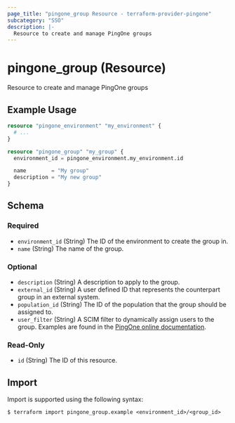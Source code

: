```yaml
---
page_title: "pingone_group Resource - terraform-provider-pingone"
subcategory: "SSO"
description: |-
  Resource to create and manage PingOne groups
---
```


# pingone_group (Resource)

Resource to create and manage PingOne groups

## Example Usage

```terraform
resource "pingone_environment" "my_environment" {
  # ...
}

resource "pingone_group" "my_group" {
  environment_id = pingone_environment.my_environment.id

  name        = "My group"
  description = "My new group"
}
```

<!-- schema generated by tfplugindocs -->
## Schema

### Required

- `environment_id` (String) The ID of the environment to create the group in.
- `name` (String) The name of the group.

### Optional

- `description` (String) A description to apply to the group.
- `external_id` (String) A user defined ID that represents the counterpart group in an external system.
- `population_id` (String) The ID of the population that the group should be assigned to.
- `user_filter` (String) A SCIM filter to dynamically assign users to the group.  Examples are found in the [PingOne online documentation](https://docs.pingidentity.com/bundle/pingone/page/kti1564020489340.html).

### Read-Only

- `id` (String) The ID of this resource.

## Import

Import is supported using the following syntax:

```shell
$ terraform import pingone_group.example <environment_id>/<group_id>
```
